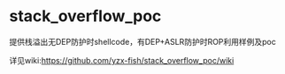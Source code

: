 # stack_overflow_poc
提供栈溢出无DEP防护时shellcode，有DEP+ASLR防护时ROP利用样例及poc

详见wiki:https://github.com/yzx-fish/stack_overflow_poc/wiki
